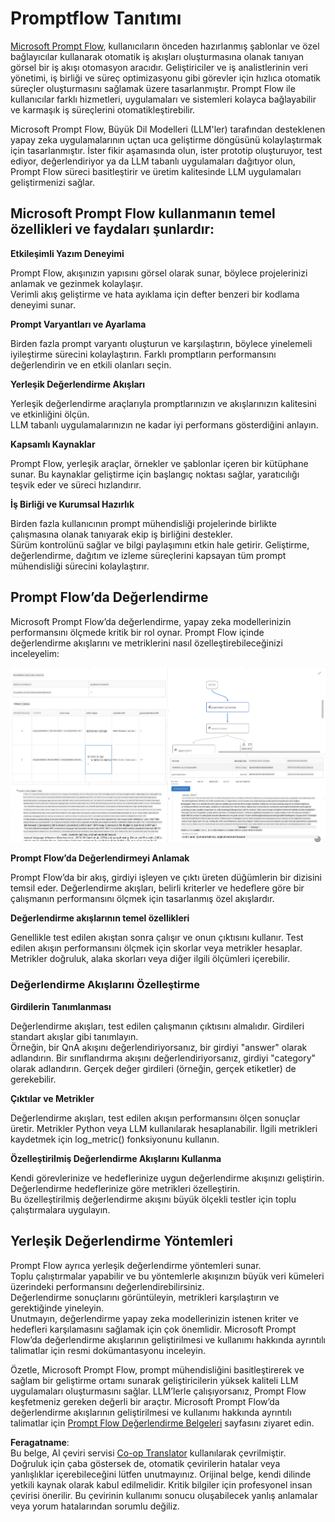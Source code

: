 <!--
CO_OP_TRANSLATOR_METADATA:
{
  "original_hash": "3cbe7629d254f1043193b7fe22524d55",
  "translation_date": "2025-07-16T22:40:19+00:00",
  "source_file": "md/01.Introduction/05/Promptflow.md",
  "language_code": "tr"
}
-->
# **Promptflow Tanıtımı**

[Microsoft Prompt Flow](https://microsoft.github.io/promptflow/index.html?WT.mc_id=aiml-138114-kinfeylo), kullanıcıların önceden hazırlanmış şablonlar ve özel bağlayıcılar kullanarak otomatik iş akışları oluşturmasına olanak tanıyan görsel bir iş akışı otomasyon aracıdır. Geliştiriciler ve iş analistlerinin veri yönetimi, iş birliği ve süreç optimizasyonu gibi görevler için hızlıca otomatik süreçler oluşturmasını sağlamak üzere tasarlanmıştır. Prompt Flow ile kullanıcılar farklı hizmetleri, uygulamaları ve sistemleri kolayca bağlayabilir ve karmaşık iş süreçlerini otomatikleştirebilir.

Microsoft Prompt Flow, Büyük Dil Modelleri (LLM'ler) tarafından desteklenen yapay zeka uygulamalarının uçtan uca geliştirme döngüsünü kolaylaştırmak için tasarlanmıştır. İster fikir aşamasında olun, ister prototip oluşturuyor, test ediyor, değerlendiriyor ya da LLM tabanlı uygulamaları dağıtıyor olun, Prompt Flow süreci basitleştirir ve üretim kalitesinde LLM uygulamaları geliştirmenizi sağlar.

## Microsoft Prompt Flow kullanmanın temel özellikleri ve faydaları şunlardır:

**Etkileşimli Yazım Deneyimi**

Prompt Flow, akışınızın yapısını görsel olarak sunar, böylece projelerinizi anlamak ve gezinmek kolaylaşır.  
Verimli akış geliştirme ve hata ayıklama için defter benzeri bir kodlama deneyimi sunar.

**Prompt Varyantları ve Ayarlama**

Birden fazla prompt varyantı oluşturun ve karşılaştırın, böylece yinelemeli iyileştirme sürecini kolaylaştırın. Farklı promptların performansını değerlendirin ve en etkili olanları seçin.

**Yerleşik Değerlendirme Akışları**

Yerleşik değerlendirme araçlarıyla promptlarınızın ve akışlarınızın kalitesini ve etkinliğini ölçün.  
LLM tabanlı uygulamalarınızın ne kadar iyi performans gösterdiğini anlayın.

**Kapsamlı Kaynaklar**

Prompt Flow, yerleşik araçlar, örnekler ve şablonlar içeren bir kütüphane sunar. Bu kaynaklar geliştirme için başlangıç noktası sağlar, yaratıcılığı teşvik eder ve süreci hızlandırır.

**İş Birliği ve Kurumsal Hazırlık**

Birden fazla kullanıcının prompt mühendisliği projelerinde birlikte çalışmasına olanak tanıyarak ekip iş birliğini destekler.  
Sürüm kontrolünü sağlar ve bilgi paylaşımını etkin hale getirir. Geliştirme, değerlendirme, dağıtım ve izleme süreçlerini kapsayan tüm prompt mühendisliği sürecini kolaylaştırır.

## Prompt Flow’da Değerlendirme

Microsoft Prompt Flow’da değerlendirme, yapay zeka modellerinizin performansını ölçmede kritik bir rol oynar. Prompt Flow içinde değerlendirme akışlarını ve metriklerini nasıl özelleştirebileceğinizi inceleyelim:

![PFVizualise](../../../../../translated_images/pfvisualize.c1d9ca75baa2a2221667124fa82ba2307f74a34620b9c1eff2cfc1fa2972909b.tr.png)

**Prompt Flow’da Değerlendirmeyi Anlamak**

Prompt Flow’da bir akış, girdiyi işleyen ve çıktı üreten düğümlerin bir dizisini temsil eder. Değerlendirme akışları, belirli kriterler ve hedeflere göre bir çalışmanın performansını ölçmek için tasarlanmış özel akışlardır.

**Değerlendirme akışlarının temel özellikleri**

Genellikle test edilen akıştan sonra çalışır ve onun çıktısını kullanır. Test edilen akışın performansını ölçmek için skorlar veya metrikler hesaplar. Metrikler doğruluk, alaka skorları veya diğer ilgili ölçümleri içerebilir.

### Değerlendirme Akışlarını Özelleştirme

**Girdilerin Tanımlanması**

Değerlendirme akışları, test edilen çalışmanın çıktısını almalıdır. Girdileri standart akışlar gibi tanımlayın.  
Örneğin, bir QnA akışını değerlendiriyorsanız, bir girdiyi "answer" olarak adlandırın. Bir sınıflandırma akışını değerlendiriyorsanız, girdiyi "category" olarak adlandırın. Gerçek değer girdileri (örneğin, gerçek etiketler) de gerekebilir.

**Çıktılar ve Metrikler**

Değerlendirme akışları, test edilen akışın performansını ölçen sonuçlar üretir. Metrikler Python veya LLM kullanılarak hesaplanabilir. İlgili metrikleri kaydetmek için log_metric() fonksiyonunu kullanın.

**Özelleştirilmiş Değerlendirme Akışlarını Kullanma**

Kendi görevlerinize ve hedeflerinize uygun değerlendirme akışınızı geliştirin. Değerlendirme hedeflerinize göre metrikleri özelleştirin.  
Bu özelleştirilmiş değerlendirme akışını büyük ölçekli testler için toplu çalıştırmalara uygulayın.

## Yerleşik Değerlendirme Yöntemleri

Prompt Flow ayrıca yerleşik değerlendirme yöntemleri sunar.  
Toplu çalıştırmalar yapabilir ve bu yöntemlerle akışınızın büyük veri kümeleri üzerindeki performansını değerlendirebilirsiniz.  
Değerlendirme sonuçlarını görüntüleyin, metrikleri karşılaştırın ve gerektiğinde yineleyin.  
Unutmayın, değerlendirme yapay zeka modellerinizin istenen kriter ve hedefleri karşılamasını sağlamak için çok önemlidir. Microsoft Prompt Flow’da değerlendirme akışlarının geliştirilmesi ve kullanımı hakkında ayrıntılı talimatlar için resmi dokümantasyonu inceleyin.

Özetle, Microsoft Prompt Flow, prompt mühendisliğini basitleştirerek ve sağlam bir geliştirme ortamı sunarak geliştiricilerin yüksek kaliteli LLM uygulamaları oluşturmasını sağlar. LLM’lerle çalışıyorsanız, Prompt Flow keşfetmeniz gereken değerli bir araçtır. Microsoft Prompt Flow’da değerlendirme akışlarının geliştirilmesi ve kullanımı hakkında ayrıntılı talimatlar için [Prompt Flow Değerlendirme Belgeleri](https://learn.microsoft.com/azure/machine-learning/prompt-flow/how-to-develop-an-evaluation-flow?view=azureml-api-2?WT.mc_id=aiml-138114-kinfeylo) sayfasını ziyaret edin.

**Feragatname**:  
Bu belge, AI çeviri servisi [Co-op Translator](https://github.com/Azure/co-op-translator) kullanılarak çevrilmiştir. Doğruluk için çaba göstersek de, otomatik çevirilerin hatalar veya yanlışlıklar içerebileceğini lütfen unutmayınız. Orijinal belge, kendi dilinde yetkili kaynak olarak kabul edilmelidir. Kritik bilgiler için profesyonel insan çevirisi önerilir. Bu çevirinin kullanımı sonucu oluşabilecek yanlış anlamalar veya yorum hatalarından sorumlu değiliz.
